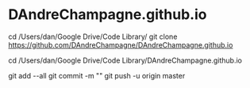 # DAndreChampagne.github.io

cd /Users/dan/Google Drive/Code Library/
git clone https://github.com/DAndreChampagne/DAndreChampagne.github.io

cd /Users/dan/Google Drive/Code Library/DAndreChampagne.github.io

git add --all
git commit -m ""
git push -u origin master



<!-- Begin Jekyll SEO tag v2.5.0 -->
<title>DAndreChampagne.github.io</title>
<meta name="generator" content="Jekyll v3.7.3.1" />
<meta property="og:title" content="DAndreChampagne.github.io" />
<meta property="og:locale" content="en_US" />
<link rel="canonical" href="https://dandrechampagne.github.io/" />
<meta property="og:url" content="https://dandrechampagne.github.io/" />
<meta property="og:site_name" content="DAndreChampagne.github.io" />
<script type="application/ld+json">
{"@type":"WebSite","url":"https://dandrechampagne.github.io/","name":"DAndreChampagne.github.io","headline":"DAndreChampagne.github.io","@context":"http://schema.org"}</script>
<!-- End Jekyll SEO tag -->